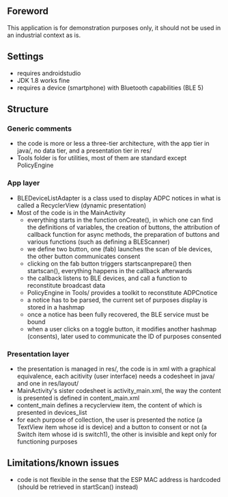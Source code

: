 ## Foreword
This application is for demonstration purposes only, it should not be used in an industrial context as is.

## Settings
- requires androidstudio
- JDK 1.8 works fine
- requires a device (smartphone) with Bluetooth capabilities (BLE 5)
## Structure
### Generic comments
- the code is more or less a three-tier architecture, with the app tier in java/, no data tier, and a presentation tier in res/
- Tools folder is for utilities, most of them are standard except PolicyEngine
### App layer
- BLEDeviceListAdapter is a class used to display ADPC notices in what is called a RecyclerView (dynamic presentation)
- Most of the code is in the MainActivity
    - everything starts in the function onCreate(), in which one can find the definitions of variables, the creation of buttons, the attribution of callback function for async methods, the preparation of buttons and various functions (such as defining a BLEScanner)
    - we define two button, one (fab) launches the scan of ble devices, the other button communicates consent
    - clicking on the fab button triggers startscanprepare() then startscan(), everything happens in the callback afterwards
    - the callback listens to BLE devices, and call a function to reconstitute broadcast data
    - PolicyEngine in Tools/ provides a toolkit to reconstitute ADPCnotice
    - a notice has to be parsed, the current set of purposes display is stored in a hashmap
    - once a notice has been fully recovered, the BLE service must be bound
    - when a user clicks on a toggle button, it modifies another hashmap (consents), later used to communicate the ID of purposes consented
### Presentation layer
- the presentation is managed in res/, the code is in xml with a graphical equivalence, each acitivity (user interface) needs a codesheet in java/ and one in res/layout/
- MainActivity's sister codesheet is activity_main.xml, the way the content is presented is defined in content_main.xml
- content_main defines a recyclerview item, the content of which is presented in devices_list
- for each purpose of collection, the user is presented the notice (a TextView item whose id is device) and a button to consent or not (a Switch item whose id is switch1), the other is invisible and kept only for functioning purposes
## Limitations/known issues
- code is not flexible in the sense that the ESP MAC address is hardcoded (should be retrieved in startScan() instead)

